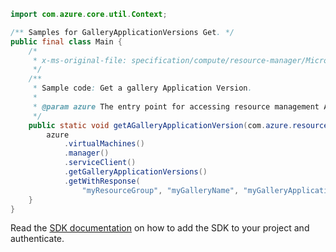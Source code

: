 ```java
import com.azure.core.util.Context;

/** Samples for GalleryApplicationVersions Get. */
public final class Main {
    /*
     * x-ms-original-file: specification/compute/resource-manager/Microsoft.Compute/stable/2021-07-01/examples/gallery/GetAGalleryApplicationVersion.json
     */
    /**
     * Sample code: Get a gallery Application Version.
     *
     * @param azure The entry point for accessing resource management APIs in Azure.
     */
    public static void getAGalleryApplicationVersion(com.azure.resourcemanager.AzureResourceManager azure) {
        azure
            .virtualMachines()
            .manager()
            .serviceClient()
            .getGalleryApplicationVersions()
            .getWithResponse(
                "myResourceGroup", "myGalleryName", "myGalleryApplicationName", "1.0.0", null, Context.NONE);
    }
}
```

Read the [SDK documentation](https://github.com/Azure/azure-sdk-for-java/blob/azure-resourcemanager_2.11.0/sdk/resourcemanager/azure-resourcemanager/README.md) on how to add the SDK to your project and authenticate.

